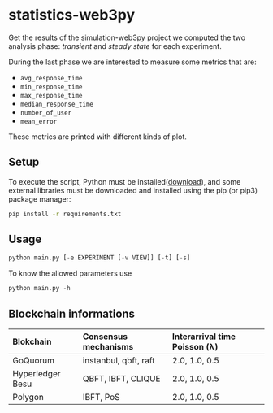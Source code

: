 
# statistics-web3py

Get the results of the simulation-web3py project we computed the two analysis phase: *transient* and *steady state* for each experiment.

During the last phase we are interested to measure some metrics that are:

- `avg_response_time`
- `min_response_time`
- `max_response_time`
- `median_response_time`
- `number_of_user`
- `mean_error`

These metrics are printed with different kinds of plot.

## Setup

To execute the script, Python must be installed([download](https://www.python.org/downloads/)), and some external libraries must be downloaded and installed using the pip (or pip3) package manager:

```bash
pip install -r requirements.txt
```

## Usage

```python
python main.py [-e EXPERIMENT [-v VIEW]] [-t] [-s]
```

To know the allowed parameters use

```python
python main.py -h
```

## Blockchain informations

| Blokchain | Consensus mechanisms        | Interarrival time Poisson (λ) |
| :--- |:----------------------------|:--- |
| GoQuorum | instanbul, qbft, raft | 2.0, 1.0, 0.5 |
| Hyperledger Besu | QBFT, IBFT, CLIQUE | 2.0, 1.0, 0.5 |
| Polygon | IBFT, PoS | 2.0, 1.0, 0.5 |
